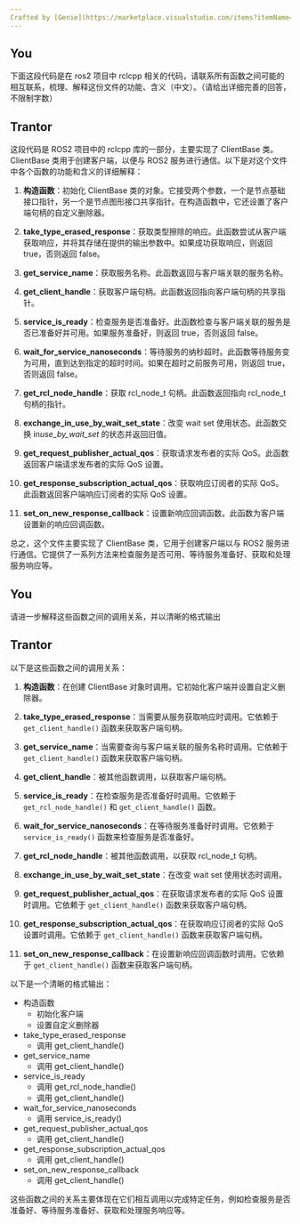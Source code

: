 ```yaml
---
Crafted by [Genie](https://marketplace.visualstudio.com/items?itemName=genieai.chatgpt-vscode)
---
```


## You

下面这段代码是在 ros2 项目中 rclcpp 相关的代码，请联系所有函数之间可能的相互联系，梳理、解释这份文件的功能、含义（中文）。（请给出详细完善的回答，不限制字数）

## Trantor

这段代码是 ROS2 项目中的 rclcpp 库的一部分，主要实现了 ClientBase 类。ClientBase 类用于创建客户端，以便与 ROS2 服务进行通信。以下是对这个文件中各个函数的功能和含义的详细解释：

1. **构造函数**：初始化 ClientBase 类的对象。它接受两个参数，一个是节点基础接口指针，另一个是节点图形接口共享指针。在构造函数中，它还设置了客户端句柄的自定义删除器。

2. **take_type_erased_response**：获取类型擦除的响应。此函数尝试从客户端获取响应，并将其存储在提供的输出参数中。如果成功获取响应，则返回 true，否则返回 false。

3. **get_service_name**：获取服务名称。此函数返回与客户端关联的服务名称。

4. **get_client_handle**：获取客户端句柄。此函数返回指向客户端句柄的共享指针。

5. **service_is_ready**：检查服务是否准备好。此函数检查与客户端关联的服务是否已准备好并可用。如果服务准备好，则返回 true，否则返回 false。

6. **wait_for_service_nanoseconds**：等待服务的纳秒超时。此函数等待服务变为可用，直到达到指定的超时时间。如果在超时之前服务可用，则返回 true，否则返回 false。

7. **get_rcl_node_handle**：获取 rcl_node_t 句柄。此函数返回指向 rcl_node_t 句柄的指针。

8. **exchange_in_use_by_wait_set_state**：改变 wait set 使用状态。此函数交换 in*use_by_wait_set* 的状态并返回旧值。

9. **get_request_publisher_actual_qos**：获取请求发布者的实际 QoS。此函数返回客户端请求发布者的实际 QoS 设置。

10. **get_response_subscription_actual_qos**：获取响应订阅者的实际 QoS。此函数返回客户端响应订阅者的实际 QoS 设置。

11. **set_on_new_response_callback**：设置新响应回调函数。此函数为客户端设置新的响应回调函数。

总之，这个文件主要实现了 ClientBase 类，它用于创建客户端以与 ROS2 服务进行通信。它提供了一系列方法来检查服务是否可用、等待服务准备好、获取和处理服务响应等。

## You

请进一步解释这些函数之间的调用关系，并以清晰的格式输出

## Trantor

以下是这些函数之间的调用关系：

1. **构造函数**：在创建 ClientBase 对象时调用。它初始化客户端并设置自定义删除器。

2. **take_type_erased_response**：当需要从服务获取响应时调用。它依赖于 `get_client_handle()` 函数来获取客户端句柄。

3. **get_service_name**：当需要查询与客户端关联的服务名称时调用。它依赖于 `get_client_handle()` 函数来获取客户端句柄。

4. **get_client_handle**：被其他函数调用，以获取客户端句柄。

5. **service_is_ready**：在检查服务是否准备好时调用。它依赖于 `get_rcl_node_handle()` 和 `get_client_handle()` 函数。

6. **wait_for_service_nanoseconds**：在等待服务准备好时调用。它依赖于 `service_is_ready()` 函数来检查服务是否准备好。

7. **get_rcl_node_handle**：被其他函数调用，以获取 rcl_node_t 句柄。

8. **exchange_in_use_by_wait_set_state**：在改变 wait set 使用状态时调用。

9. **get_request_publisher_actual_qos**：在获取请求发布者的实际 QoS 设置时调用。它依赖于 `get_client_handle()` 函数来获取客户端句柄。

10. **get_response_subscription_actual_qos**：在获取响应订阅者的实际 QoS 设置时调用。它依赖于 `get_client_handle()` 函数来获取客户端句柄。

11. **set_on_new_response_callback**：在设置新响应回调函数时调用。它依赖于 `get_client_handle()` 函数来获取客户端句柄。

以下是一个清晰的格式输出：

- 构造函数
  - 初始化客户端
  - 设置自定义删除器
- take_type_erased_response
  - 调用 get_client_handle()
- get_service_name
  - 调用 get_client_handle()
- service_is_ready
  - 调用 get_rcl_node_handle()
  - 调用 get_client_handle()
- wait_for_service_nanoseconds
  - 调用 service_is_ready()
- get_request_publisher_actual_qos
  - 调用 get_client_handle()
- get_response_subscription_actual_qos
  - 调用 get_client_handle()
- set_on_new_response_callback
  - 调用 get_client_handle()

这些函数之间的关系主要体现在它们相互调用以完成特定任务，例如检查服务是否准备好、等待服务准备好、获取和处理服务响应等。
